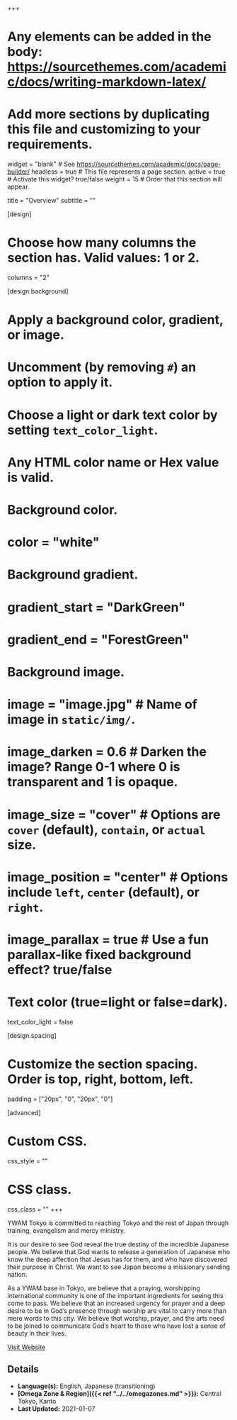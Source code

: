 +++
# Any elements can be added in the body: https://sourcethemes.com/academic/docs/writing-markdown-latex/
# Add more sections by duplicating this file and customizing to your requirements.

widget = "blank"  # See https://sourcethemes.com/academic/docs/page-builder/
headless = true  # This file represents a page section.
active = true  # Activate this widget? true/false
weight = 15  # Order that this section will appear.

title = "Overview"
subtitle = ""

[design]
  # Choose how many columns the section has. Valid values: 1 or 2.
  columns = "2"

[design.background]
  # Apply a background color, gradient, or image.
  #   Uncomment (by removing `#`) an option to apply it.
  #   Choose a light or dark text color by setting `text_color_light`.
  #   Any HTML color name or Hex value is valid.

  # Background color.
  # color = "white"

  # Background gradient.
  # gradient_start = "DarkGreen"
  # gradient_end = "ForestGreen"

  # Background image.
  # image = "image.jpg"  # Name of image in `static/img/`.
  # image_darken = 0.6  # Darken the image? Range 0-1 where 0 is transparent and 1 is opaque.
  # image_size = "cover"  #  Options are `cover` (default), `contain`, or `actual` size.
  # image_position = "center"  # Options include `left`, `center` (default), or `right`.
  # image_parallax = true  # Use a fun parallax-like fixed background effect? true/false

  # Text color (true=light or false=dark).
  text_color_light = false

[design.spacing]
  # Customize the section spacing. Order is top, right, bottom, left.
  padding = ["20px", "0", "20px", "0"]

[advanced]
 # Custom CSS.
 css_style = ""

 # CSS class.
 css_class = ""
+++

YWAM Tokyo is committed to reaching Tokyo and the rest of Japan through training, evangelism and mercy ministry.

It is our desire to see God reveal the true destiny of the incredible Japanese people. We believe that God wants to release a generation of Japanese who know the deep affection that Jesus has for them, and who have discovered their purpose in Christ. We want to see Japan become a missionary sending nation.

As a YWAM base in Tokyo, we believe that a praying, worshipping international community is one of the important ingredients for seeing this come to pass. We believe that an increased urgency for prayer and a deep desire to be in God’s presence through worship are vital to carry more than mere words to this city. We believe that worship, prayer, and the arts need to be joined to communicate God’s heart to those who have lost a sense of beauty in their lives.

[Visit Website](https://ywamtokyo.org)

## Details

* **Language(s):** English, Japanese (transitioning)
* **[Omega Zone & Region]({{< ref "../../omegazones.md" >}}):** Central Tokyo, Kanto
* **Last Updated:** 2021-01-07
